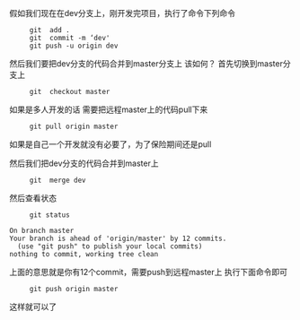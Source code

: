 
假如我们现在在dev分支上，刚开发完项目，执行了命令下列命令
```
     git  add .
     git  commit -m ‘dev'
     git push -u origin dev
```
然后我们要把dev分支的代码合并到master分支上 该如何？ 
首先切换到master分支上
```
     git  checkout master
```
如果是多人开发的话 需要把远程master上的代码pull下来
```   
     git pull origin master
```
如果是自己一个开发就没有必要了，为了保险期间还是pull

然后我们把dev分支的代码合并到master上
```
     git  merge dev
```
然后查看状态
```
     git status
```  
```
On branch master
Your branch is ahead of 'origin/master' by 12 commits.
  (use "git push" to publish your local commits)
nothing to commit, working tree clean
```
上面的意思就是你有12个commit，需要push到远程master上 
执行下面命令即可 
```
     git push origin master
```
这样就可以了

